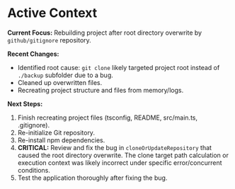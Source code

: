 <!-- Version: 1.3 | Last Updated: 2025-07-08 -->
# Active Context

**Current Focus:** Rebuilding project after root directory overwrite by `github/gitignore` repository.

**Recent Changes:**
- Identified root cause: `git clone` likely targeted project root instead of `./backup` subfolder due to a bug.
- Cleaned up overwritten files.
- Recreating project structure and files from memory/logs.

**Next Steps:**
1. Finish recreating project files (tsconfig, README, src/main.ts, .gitignore).
2. Re-initialize Git repository.
3. Re-install npm dependencies.
4. **CRITICAL:** Review and fix the bug in `cloneOrUpdateRepository` that caused the root directory overwrite. The clone target path calculation or execution context was likely incorrect under specific error/concurrent conditions.
5. Test the application thoroughly after fixing the bug.